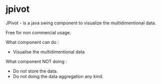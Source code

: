 jpivot
======

JPivot - is a java swing component to visualize the multidimentional data. 

Free for non commercial usage.

What component can do :

* Visualise the multidimentional data

What component NOT doing :

* Do not store the data.
* Do not doing the data aggregation any kind.


